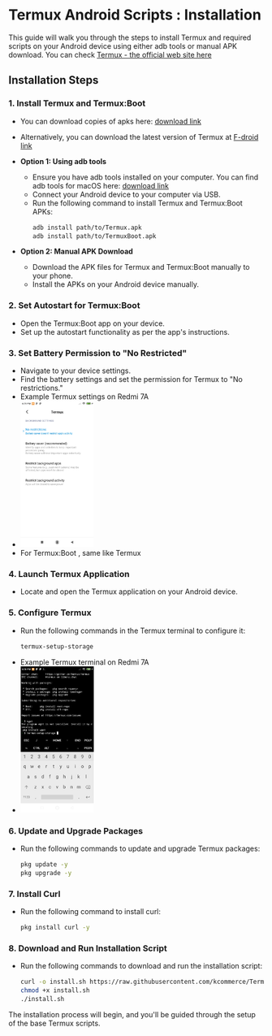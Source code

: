 
# Termux Android Scripts : Installation

This guide will walk you through the steps to install Termux and required scripts on your Android device using either adb tools or manual APK download.
You can check [Termux - the official web site here ](https://termux.dev/en/)
## Installation Steps

### 1. Install Termux and Termux:Boot
- You can download copies of apks here: [download link](https://github.com/kcommerce/Termux-Android-Scripts/tree/main/apk)
- Alternatively, you can download the latest version of Termux at [F-droid link](https://f-droid.org/en/)
- **Option 1: Using adb tools**
  - Ensure you have adb tools installed on your computer. You can find adb tools for macOS here: [download link](https://github.com/kcommerce/Termux-Android-Scripts/tree/main/adb-tools)
  - Connect your Android device to your computer via USB.
  - Run the following command to install Termux and Termux:Boot APKs:
    ```bash
    adb install path/to/Termux.apk
    adb install path/to/TermuxBoot.apk
    ```

- **Option 2: Manual APK Download**
  - Download the APK files for Termux and Termux:Boot manually to your phone.
  - Install the APKs on your Android device manually.

### 2. Set Autostart for Termux:Boot

- Open the Termux:Boot app on your device.
- Set up the autostart functionality as per the app's instructions.

### 3. Set Battery Permission to "No Restricted"

- Navigate to your device settings.
- Find the battery settings and set the permission for Termux to "No restrictions."
- Example Termux settings on Redmi 7A
- 
  <img src="images/Screenshot_2023-10-07-18-21-27-785_com.miui.powerkeeper.jpg" alt="Termux Battery Setting" width="30%" height="30%">
- For Termux:Boot , same like Termux
 
### 4. Launch Termux Application

- Locate and open the Termux application on your Android device.

### 5. Configure Termux

- Run the following commands in the Termux terminal to configure it:
  ```bash
  termux-setup-storage
  ```
- Example Termux terminal on Redmi 7A
-
  <img src="images/Screenshot_2023-10-07-18-26-04-376_com.termux.jpg" alt="Termux Battery Setting" width="30%" height="30%">
### 6. Update and Upgrade Packages
- Run the following commands to update and upgrade Termux packages:
  ```bash
  pkg update -y
  pkg upgrade -y
  ```
### 7. Install Curl
- Run the following command to install curl:
  ```bash
  pkg install curl -y
  ```
### 8. Download and Run Installation Script
- Run the following commands to download and run the installation script:
  ```bash
  curl -o install.sh https://raw.githubusercontent.com/kcommerce/Termux-Android-Scripts/main/bin/install-base.sh
  chmod +x install.sh
  ./install.sh
The installation process will begin, and you'll be guided through the setup of the base Termux scripts.
